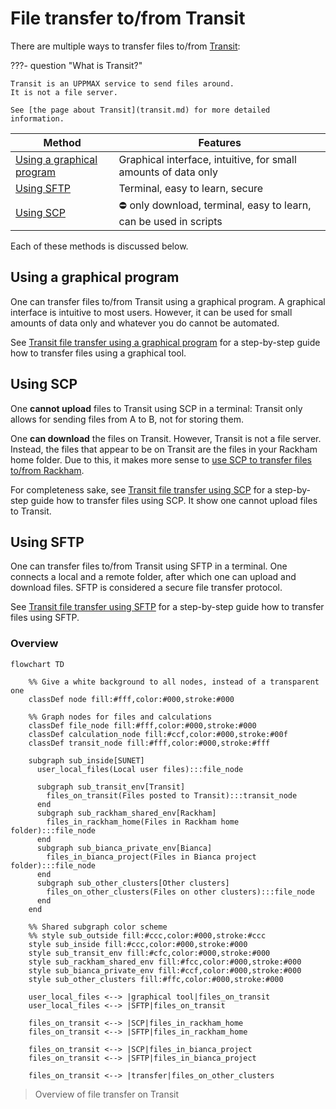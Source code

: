 # File transfer to/from Transit

There are multiple ways to transfer files to/from [Transit](../cluster_guides/transit.md):

???- question "What is Transit?"

    Transit is an UPPMAX service to send files around.
    It is not a file server.

    See [the page about Transit](transit.md) for more detailed information.


Method                                                        |Features
--------------------------------------------------------------|---------------------------------------------
[Using a graphical program](#using-a-graphical-program)       |Graphical interface, intuitive, for small amounts of data only
[Using SFTP](#using-SFTP)                                     |Terminal, easy to learn, secure
[Using SCP](#using-SCP)                                       |:no_entry: only download, terminal, easy to learn, can be used in scripts

Each of these methods is discussed below.

## Using a graphical program

One can transfer files to/from Transit using a graphical program.
A graphical interface is intuitive to most users.
However, it can be used for small amounts of data only
and whatever you do cannot be automated.

See [Transit file transfer using a graphical program](transit_file_transfer_using_gui.md)
for a step-by-step guide how to transfer files using
a graphical tool.

## Using SCP

One **cannot upload** files to Transit using SCP in a terminal:
Transit only allows for sending files from A to B, not for storing them.

One **can download** the files on Transit.
However, Transit is not a file server.
Instead, the files that appear to be on Transit
are the files in your Rackham home folder.
Due to this, it makes more sense to [use SCP to transfer files to/from Rackham](rackham_file_transfer_using_scp.md).

For completeness sake, see [Transit file transfer using SCP](transit_file_transfer_using_scp.md)
for a step-by-step guide how to transfer files using SCP.
It show one cannot upload files to Transit.

## Using SFTP

One can transfer files to/from Transit using SFTP in a terminal.
One connects a local and a remote folder,
after which one can upload and download files.
SFTP is considered a secure file transfer protocol.

See [Transit file transfer using SFTP](transit_file_transfer_using_sftp.md)
for a step-by-step guide how to transfer files using SFTP.

### Overview

```mermaid
flowchart TD

    %% Give a white background to all nodes, instead of a transparent one
    classDef node fill:#fff,color:#000,stroke:#000

    %% Graph nodes for files and calculations
    classDef file_node fill:#fff,color:#000,stroke:#000
    classDef calculation_node fill:#ccf,color:#000,stroke:#00f
    classDef transit_node fill:#fff,color:#000,stroke:#fff

    subgraph sub_inside[SUNET]
      user_local_files(Local user files):::file_node

      subgraph sub_transit_env[Transit]
        files_on_transit(Files posted to Transit):::transit_node
      end
      subgraph sub_rackham_shared_env[Rackham]
        files_in_rackham_home(Files in Rackham home folder):::file_node
      end
      subgraph sub_bianca_private_env[Bianca]
        files_in_bianca_project(Files in Bianca project folder):::file_node
      end
      subgraph sub_other_clusters[Other clusters]
        files_on_other_clusters(Files on other clusters):::file_node
      end
    end

    %% Shared subgraph color scheme
    %% style sub_outside fill:#ccc,color:#000,stroke:#ccc
    style sub_inside fill:#ccc,color:#000,stroke:#000
    style sub_transit_env fill:#cfc,color:#000,stroke:#000
    style sub_rackham_shared_env fill:#fcc,color:#000,stroke:#000
    style sub_bianca_private_env fill:#ccf,color:#000,stroke:#000
    style sub_other_clusters fill:#ffc,color:#000,stroke:#000

    user_local_files <--> |graphical tool|files_on_transit
    user_local_files <--> |SFTP|files_on_transit

    files_on_transit <--> |SCP|files_in_rackham_home
    files_on_transit <--> |SFTP|files_in_rackham_home

    files_on_transit <--> |SCP|files_in_bianca_project
    files_on_transit <--> |SFTP|files_in_bianca_project

    files_on_transit <--> |transfer|files_on_other_clusters

```

> Overview of file transfer on Transit

